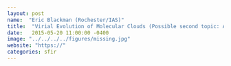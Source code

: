```yaml
---
layout: post
name:  "Eric Blackman (Rochester/IAS)"
title:  "Virial Evolution of Molecular Clouds (Possible second topic: Accretion Engines of Planetary Nebulae)"
date:   2015-05-20 11:00:00 -0400
image: "../../../../figures/missing.jpg"
website: "https://"
categories: sfir
---
```


